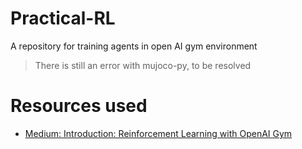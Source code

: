 # Practical-RL
A repository for training agents in open AI gym environment

> There is still an error with mujoco-py, to be resolved

# Resources used
- [Medium: Introduction: Reinforcement Learning with OpenAI Gym](https://towardsdatascience.com/reinforcement-learning-with-openai-d445c2c687d2)